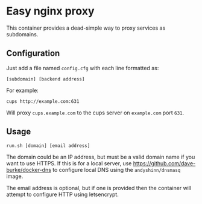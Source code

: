 # Easy nginx proxy

This container provides a dead-simple way to proxy services as subdomains.

## Configuration

Just add a file named `config.cfg` with each line formatted as:

	[subdomain] [backend address]

For example:
	
	cups http://example.com:631

Will proxy `cups.example.com` to the cups server on `example.com` port `631`.

## Usage

	run.sh [domain] [email address]

The domain could be an IP address, but must be a valid domain name if you want to use HTTPS. If this is for a local server, use https://github.com/dave-burke/docker-dns to configure local DNS using the `andyshinn/dnsmasq` image.

The email address is optional, but if one is provided then the container will attempt to configure HTTP using letsencrypt.

